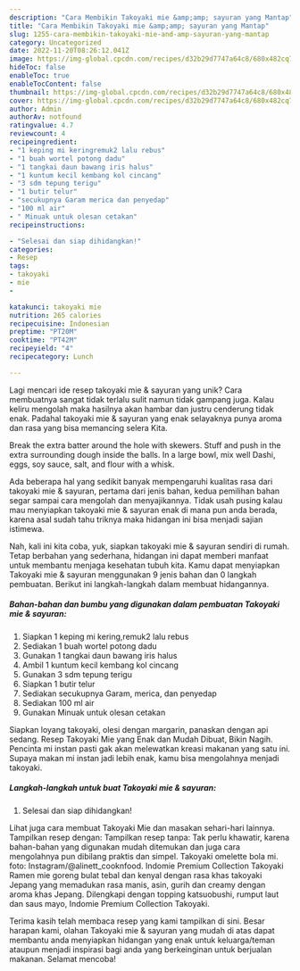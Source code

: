 ```yaml
---
description: "Cara Membikin Takoyaki mie &amp;amp; sayuran yang Mantap"
title: "Cara Membikin Takoyaki mie &amp;amp; sayuran yang Mantap"
slug: 1255-cara-membikin-takoyaki-mie-and-amp-sayuran-yang-mantap
category: Uncategorized
date: 2022-11-20T08:26:12.041Z
image: https://img-global.cpcdn.com/recipes/d32b29d7747a64c8/680x482cq70/takoyaki-mie-sayuran-foto-resep-utama.jpg
hideToc: false
enableToc: true
enableTocContent: false
thumbnail: https://img-global.cpcdn.com/recipes/d32b29d7747a64c8/680x482cq70/takoyaki-mie-sayuran-foto-resep-utama.jpg
cover: https://img-global.cpcdn.com/recipes/d32b29d7747a64c8/680x482cq70/takoyaki-mie-sayuran-foto-resep-utama.jpg
author: Admin
authorAv: notfound
ratingvalue: 4.7
reviewcount: 4
recipeingredient:
- "1 keping mi keringremuk2 lalu rebus"
- "1 buah wortel potong dadu"
- "1 tangkai daun bawang iris halus"
- "1 kuntum kecil kembang kol cincang"
- "3 sdm tepung terigu"
- "1 butir telur"
- "secukupnya Garam merica dan penyedap"
- "100 ml air"
- " Minuak untuk olesan cetakan"
recipeinstructions:

- "Selesai dan siap dihidangkan!"
categories:
- Resep
tags:
- takoyaki
- mie
- 

katakunci: takoyaki mie  
nutrition: 265 calories
recipecuisine: Indonesian
preptime: "PT20M"
cooktime: "PT42M"
recipeyield: "4"
recipecategory: Lunch

---
```





Lagi mencari ide resep takoyaki mie &amp; sayuran yang unik? Cara membuatnya sangat tidak terlalu sulit namun tidak gampang juga. Kalau keliru mengolah maka hasilnya akan hambar dan justru cenderung tidak enak. Padahal takoyaki mie &amp; sayuran yang enak selayaknya punya aroma dan rasa yang bisa memancing selera Kita.





Break the extra batter around the hole with skewers. Stuff and push in the extra surrounding dough inside the balls. In a large bowl, mix well Dashi, eggs, soy sauce, salt, and flour with a whisk.

Ada beberapa hal yang sedikit banyak mempengaruhi kualitas rasa dari takoyaki mie &amp; sayuran, pertama dari jenis bahan, kedua pemilihan bahan segar sampai cara mengolah dan menyajikannya. Tidak usah pusing kalau mau menyiapkan takoyaki mie &amp; sayuran enak di mana pun anda berada, karena asal sudah tahu triknya maka hidangan ini bisa menjadi sajian istimewa.






Nah, kali ini kita coba, yuk, siapkan takoyaki mie &amp; sayuran sendiri di rumah. Tetap berbahan yang sederhana, hidangan ini dapat memberi manfaat untuk membantu menjaga kesehatan tubuh kita. Kamu dapat menyiapkan Takoyaki mie &amp; sayuran menggunakan 9 jenis bahan dan 0 langkah pembuatan. Berikut ini langkah-langkah dalam membuat hidangannya.

<!--inarticleads1-->

##### Bahan-bahan dan bumbu yang digunakan dalam pembuatan Takoyaki mie &amp; sayuran:

1. Siapkan 1 keping mi kering,remuk2 lalu rebus
1. Sediakan 1 buah wortel potong dadu
1. Gunakan 1 tangkai daun bawang iris halus
1. Ambil 1 kuntum kecil kembang kol cincang
1. Gunakan 3 sdm tepung terigu
1. Siapkan 1 butir telur
1. Sediakan secukupnya Garam, merica, dan penyedap
1. Sediakan 100 ml air
1. Gunakan  Minuak untuk olesan cetakan


Siapkan loyang takoyaki, olesi dengan margarin, panaskan dengan api sedang. Resep Takoyaki Mie yang Enak dan Mudah Dibuat, Bikin Nagih. Pencinta mi instan pasti gak akan melewatkan kreasi makanan yang satu ini. Supaya makan mi instan jadi lebih enak, kamu bisa mengolahnya menjadi takoyaki. 

<!--inarticleads2-->

##### Langkah-langkah untuk buat Takoyaki mie &amp; sayuran:


1. Selesai dan siap dihidangkan!

Lihat juga cara membuat Takoyaki Mie dan masakan sehari-hari lainnya. Tampilkan resep dengan: Tampilkan resep tanpa: Tak perlu khawatir, karena bahan-bahan yang digunakan mudah ditemukan dan juga cara mengolahnya pun dibilang praktis dan simpel. Takoyaki omelette bola mi. foto: Instagram/@alinett_cooknfood. Indomie Premium Collection Takoyaki Ramen mie goreng bulat tebal dan kenyal dengan rasa khas takoyaki Jepang yang memadukan rasa manis, asin, gurih dan creamy dengan aroma khas Jepang. Dilengkapi dengan topping katsuobushi, rumput laut dan saus mayo, Indomie Premium Collection Takoyaki. 

Terima kasih telah membaca resep yang kami tampilkan di sini. Besar harapan kami, olahan Takoyaki mie &amp; sayuran yang mudah di atas dapat membantu anda menyiapkan hidangan yang enak untuk keluarga/teman ataupun menjadi inspirasi bagi anda yang berkeinginan untuk berjualan makanan. Selamat mencoba!
